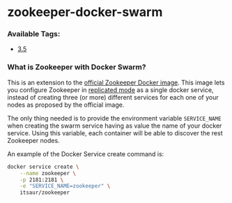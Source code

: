 # zookeeper-docker-swarm

### Available Tags:
 - [3.5](https://github.com/itsaur/zookeeper-docker-swarm/blob/3.5/Dockerfile)

### What is Zookeeper with Docker Swarm?
This is an extension to the [official Zookeeper Docker image](https://store.docker.com/images/zookeeper). 
This image lets you configure Zookeeper in [replicated mode](http://zookeeper.apache.org/doc/current/zookeeperStarted.html#sc_RunningReplicatedZooKeeper) 
as a single docker service, instead of creating three (or more) different services for each one of your nodes as proposed by the official image.

The only thing needed is to provide the environment variable `SERVICE_NAME` when creating the swarm service having as value the name of your docker service. Using this variable, each container will be able to discover the rest Zookeeper nodes.

An example of the Docker Service create command is:

```bash
docker service create \
    --name zookeeper \
    -p 2181:2181 \
    -e "SERVICE_NAME=zookeeper" \
    itsaur/zookeeper
```
